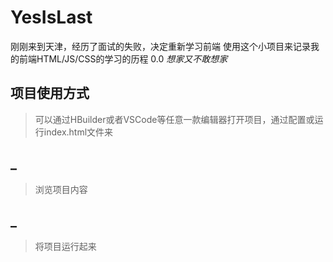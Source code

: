 # YesIsLast
刚刚来到天津，经历了面试的失败，决定重新学习前端
使用这个小项目来记录我的前端HTML/JS/CSS的学习的历程
0.0
*想家又不敢想家*
## 项目使用方式
> 可以通过HBuilder或者VSCode等任意一款编辑器打开项目，通过配置或运行index.html文件来
## _
> 浏览项目内容
## _
>将项目运行起来